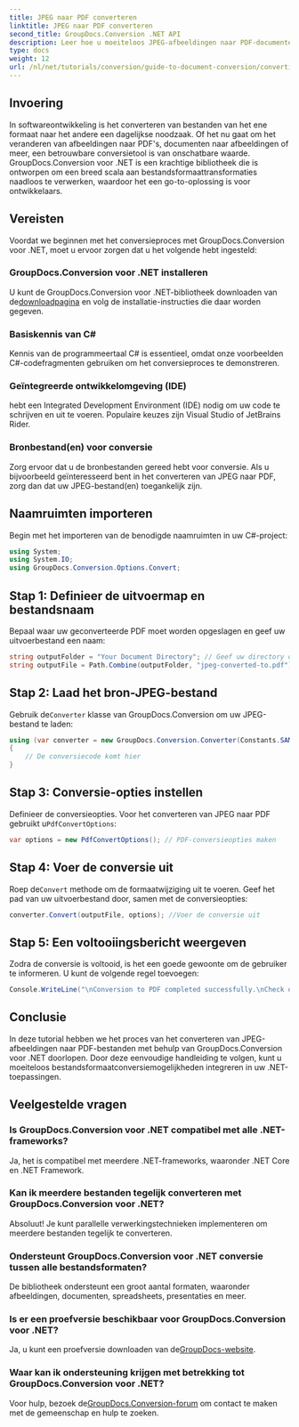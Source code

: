 ```yaml
---
title: JPEG naar PDF converteren
linktitle: JPEG naar PDF converteren
second_title: GroupDocs.Conversion .NET API
description: Leer hoe u moeiteloos JPEG-afbeeldingen naar PDF-documenten converteert met GroupDocs.Conversion voor .NET. Deze uitgebreide gids leidt u door de vereisten en essentiële codefragmenten.
type: docs
weight: 12
url: /nl/net/tutorials/conversion/guide-to-document-conversion/converting-jpeg-to-pdf/
---
```

## Invoering

In softwareontwikkeling is het converteren van bestanden van het ene formaat naar het andere een dagelijkse noodzaak. Of het nu gaat om het veranderen van afbeeldingen naar PDF's, documenten naar afbeeldingen of meer, een betrouwbare conversietool is van onschatbare waarde. GroupDocs.Conversion voor .NET is een krachtige bibliotheek die is ontworpen om een breed scala aan bestandsformaattransformaties naadloos te verwerken, waardoor het een go-to-oplossing is voor ontwikkelaars.

## Vereisten
Voordat we beginnen met het conversieproces met GroupDocs.Conversion voor .NET, moet u ervoor zorgen dat u het volgende hebt ingesteld:

### GroupDocs.Conversion voor .NET installeren
 U kunt de GroupDocs.Conversion voor .NET-bibliotheek downloaden van de[downloadpagina](https://releases.groupdocs.com/conversion/net/) en volg de installatie-instructies die daar worden gegeven.

### Basiskennis van C#
Kennis van de programmeertaal C# is essentieel, omdat onze voorbeelden C#-codefragmenten gebruiken om het conversieproces te demonstreren.

### Geïntegreerde ontwikkelomgeving (IDE)
hebt een Integrated Development Environment (IDE) nodig om uw code te schrijven en uit te voeren. Populaire keuzes zijn Visual Studio of JetBrains Rider.

### Bronbestand(en) voor conversie
Zorg ervoor dat u de bronbestanden gereed hebt voor conversie. Als u bijvoorbeeld geïnteresseerd bent in het converteren van JPEG naar PDF, zorg dan dat uw JPEG-bestand(en) toegankelijk zijn.

## Naamruimten importeren
Begin met het importeren van de benodigde naamruimten in uw C#-project:

```csharp
using System;
using System.IO;
using GroupDocs.Conversion.Options.Convert;
```

## Stap 1: Definieer de uitvoermap en bestandsnaam
Bepaal waar uw geconverteerde PDF moet worden opgeslagen en geef uw uitvoerbestand een naam:

```csharp
string outputFolder = "Your Document Directory"; // Geef uw directory op
string outputFile = Path.Combine(outputFolder, "jpeg-converted-to.pdf"); // Stel de naam van het uitvoerbestand in
```

## Stap 2: Laad het bron-JPEG-bestand
 Gebruik de`Converter` klasse van GroupDocs.Conversion om uw JPEG-bestand te laden:

```csharp
using (var converter = new GroupDocs.Conversion.Converter(Constants.SAMPLE_JPEG))
{
    // De conversiecode komt hier
}
```

## Stap 3: Conversie-opties instellen
 Definieer de conversieopties. Voor het converteren van JPEG naar PDF gebruikt u`PdfConvertOptions`:

```csharp
var options = new PdfConvertOptions(); // PDF-conversieopties maken
```

## Stap 4: Voer de conversie uit
 Roep de`Convert` methode om de formaatwijziging uit te voeren. Geef het pad van uw uitvoerbestand door, samen met de conversieopties:

```csharp
converter.Convert(outputFile, options); //Voer de conversie uit
```

## Stap 5: Een voltooiingsbericht weergeven
Zodra de conversie is voltooid, is het een goede gewoonte om de gebruiker te informeren. U kunt de volgende regel toevoegen:

```csharp
Console.WriteLine("\nConversion to PDF completed successfully.\nCheck output in {0}", outputFolder);
```

## Conclusie
In deze tutorial hebben we het proces van het converteren van JPEG-afbeeldingen naar PDF-bestanden met behulp van GroupDocs.Conversion voor .NET doorlopen. Door deze eenvoudige handleiding te volgen, kunt u moeiteloos bestandsformaatconversiemogelijkheden integreren in uw .NET-toepassingen.

## Veelgestelde vragen

### Is GroupDocs.Conversion voor .NET compatibel met alle .NET-frameworks?
Ja, het is compatibel met meerdere .NET-frameworks, waaronder .NET Core en .NET Framework.

### Kan ik meerdere bestanden tegelijk converteren met GroupDocs.Conversion voor .NET?
Absoluut! Je kunt parallelle verwerkingstechnieken implementeren om meerdere bestanden tegelijk te converteren.

### Ondersteunt GroupDocs.Conversion voor .NET conversie tussen alle bestandsformaten?
De bibliotheek ondersteunt een groot aantal formaten, waaronder afbeeldingen, documenten, spreadsheets, presentaties en meer.

### Is er een proefversie beschikbaar voor GroupDocs.Conversion voor .NET?
 Ja, u kunt een proefversie downloaden van de[GroupDocs-website](https://releases.groupdocs.com/).

### Waar kan ik ondersteuning krijgen met betrekking tot GroupDocs.Conversion voor .NET?
Voor hulp, bezoek de[GroupDocs.Conversion-forum](https://forum.groupdocs.com/c/conversion/11) om contact te maken met de gemeenschap en hulp te zoeken.